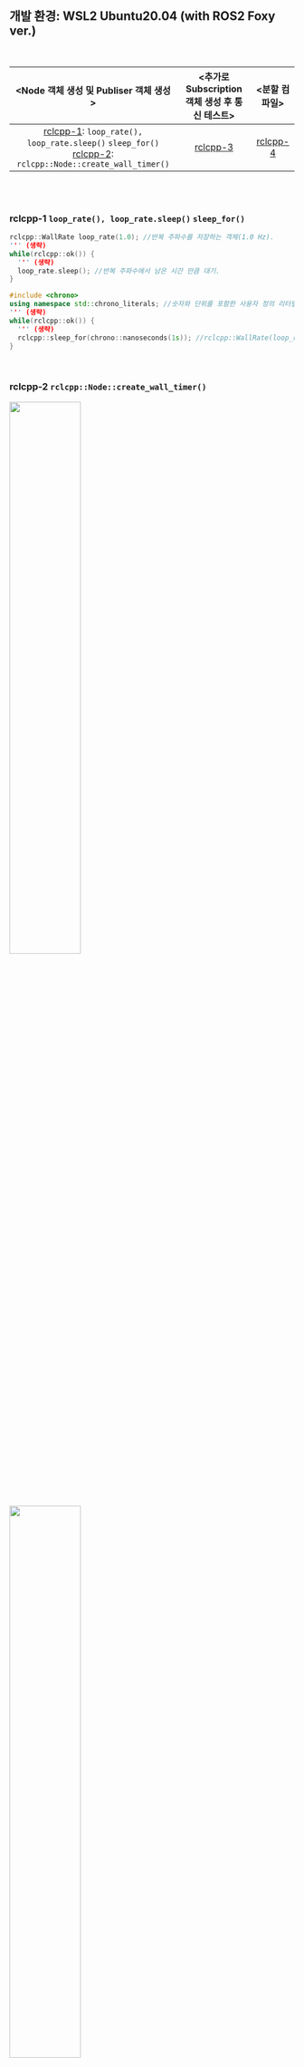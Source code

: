 ## 개발 환경: WSL2 Ubuntu20.04 (with ROS2 Foxy ver.)

<br/>

|**<Node 객체 생성 및 Publiser 객체 생성>**|**<추가로 Subscription 객체 생성 후 통신 테스트>**|**<분할 컴파일>**|
|:---:|:---:|:---:|
|[rclcpp-1](https://github.com/jogeonuuuu/ROS2/tree/main/src/rclcpp/rclcpp-1): ``loop_rate(), loop_rate.sleep()`` ``sleep_for()`` </br>[rclcpp-2](https://github.com/jogeonuuuu/ROS2/tree/main/src/rclcpp/rclcpp-2): ``rclcpp::Node::create_wall_timer()``|[rclcpp-3](https://github.com/jogeonuuuu/ROS2/tree/main/src/rclcpp/rclcpp-3)|[rclcpp-4](https://github.com/jogeonuuuu/ROS2/tree/main/src/rclcpp/rclcpp-4)

<br/><br/>

### **rclcpp-1** ``loop_rate(), loop_rate.sleep()`` ``sleep_for()``
   ```cpp
   rclcpp::WallRate loop_rate(1.0); //반복 주파수를 저장하는 객체(1.0 Hz).
   ''' (생략)
   while(rclcpp::ok()) {
     ''' (생략)
     loop_rate.sleep(); //반복 주파수에서 남은 시간 만큼 대기.
   }
   ```
   ```cpp
   #include <chrono>
   using namespace std::chrono_literals; //숫자와 단위를 포함한 사용자 정의 리터럴을 사용할 때. 
   ''' (생략)
   while(rclcpp::ok()) {
     ''' (생략)
     rclcpp::sleep_for(chrono::nanoseconds(1s)); //rclcpp::WallRate(loop_rate(), loop_rate.sleep())을 하나로 묶은 개념.
   }
   ```

<br/>

### **rclcpp-2** ``rclcpp::Node::create_wall_timer()``
<img src="https://github.com/user-attachments/assets/d3780af5-8842-4cb9-8aa5-d3459860ef8a" width="50%" height="50%">
<img src="https://github.com/user-attachments/assets/8a4948e7-f954-43bc-ae01-741eba9d558e" width="50%" height="50%">

   ```
   rclcpp::WallTimer 클래스: 토픽 통신시 주기적으로 메시지를 전송하고 싶을 때 주기적인 타이머 이벤트를 발생시키는 클래스.
   rclcpp::Node::create_wall_timer 함수를 이용하여 동적객체를 생성.
   ```
   ```cpp
   #include <chrono>
   #include <functional> //std::function<void()>
   using namespace std::chrono_literals;
   ''' (생략: callback함수 정의)
   std::function<void()> fn = std::bind(callback, node, pub); //callback함수 들어갈 인자들(node(node_name), pub(topic_name)).
   rclcpp::TimerBase::SharedPtr timer_ = this->create_wall_timer(50ms, std::bind()); //두 번째 매개변수인 CallBackT의 자료형은 std::function<void()>로 만들어야 됨.
                                                                                     //타이머 이벤트 주기와 콜백함수가 등록된 shared_ptr(SharedPtr) 객체
                                                                                     //TimerBase인 이유: ?
                                                                                     //std::shared_ptr<X> = X:SharedPtr
   rclcpp::spin(node); //"node"가 가리키는 노드의 실행을 무한히 반복.
                       
   ```

<br/>

### **rclcpp-3**
<img src="https://github.com/user-attachments/assets/92d33fcf-35e2-4313-b90e-0a82260a8b45" width="50%" height="50%">


<br/><br/>
-----------------------------------------------------------------------
<br/><br/>


[ROS2 foxy Document](https://docs.ros.org/en/foxy/index.html) / [rclcpp](https://docs.ros2.org/foxy/api/rclcpp/index.html)

**_Message Interface_**   
소스코드에서 message interface headerfile은 별도 포함해야 됨. (ex: `#include "std_msgs/msg/string.hpp“`)   
**설치 경로:** /opt/ros/foxy/(std_msgs, geometry_msgs, sensor_msgs)/msg/*.hpp

<img src="https://github.com/user-attachments/assets/3ff140fd-7569-405d-9e26-9ecc628105bd" width="70%" height="70%">
